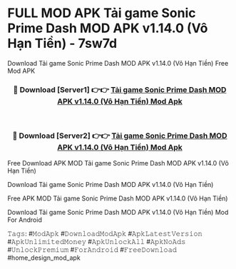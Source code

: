 # FULL MOD APK Tải game Sonic Prime Dash MOD APK v1.14.0 (Vô Hạn Tiền) - 7sw7d
Download Tải game Sonic Prime Dash MOD APK v1.14.0 (Vô Hạn Tiền) Free Mod APK

<div align="center">
<h3>🔴 Download [Server1] 👉👉 <a href="https://apk-comot.site?title=Tải_game_Sonic_Prime_Dash_MOD_APK_v1.14.0_(Vô_Hạn_Tiền)">Tải game Sonic Prime Dash MOD APK v1.14.0 (Vô Hạn Tiền) Mod Apk</a></h3><br>

<h3>🔴 Download [Server2] 👉👉 <a href="https://apk-comot.site?title=Tải_game_Sonic_Prime_Dash_MOD_APK_v1.14.0_(Vô_Hạn_Tiền)">Tải game Sonic Prime Dash MOD APK v1.14.0 (Vô Hạn Tiền) Mod Apk</a></h3>
</div>


Free Download APK MOD Tải game Sonic Prime Dash MOD APK v1.14.0 (Vô Hạn Tiền)

Download Tải game Sonic Prime Dash MOD APK v1.14.0 (Vô Hạn Tiền) 

Free APK MOD Tải game Sonic Prime Dash MOD APK v1.14.0 (Vô Hạn Tiền) 

Download Tải game Sonic Prime Dash MOD APK v1.14.0 (Vô Hạn Tiền) Mod For Android

𝚃𝚊𝚐𝚜: #𝙼𝚘𝚍𝙰𝚙𝚔 #𝙳𝚘𝚠𝚗𝚕𝚘𝚊𝚍𝙼𝚘𝚍𝙰𝚙𝚔 #𝙰𝚙𝚔𝙻𝚊𝚝𝚎𝚜𝚝𝚅𝚎𝚛𝚜𝚒𝚘𝚗 #𝙰𝚙𝚔𝚄𝚗𝚕𝚒𝚖𝚒𝚝𝚎𝚍𝙼𝚘𝚗𝚎𝚢 #𝙰𝚙𝚔𝚄𝚗𝚕𝚘𝚌𝚔𝙰𝚕𝚕 #𝙰𝚙𝚔𝙽𝚘𝙰𝚍𝚜 #𝚄𝚗𝚕𝚘𝚌𝚔𝙿𝚛𝚎𝚖𝚒𝚞𝚖 #𝙵𝚘𝚛𝙰𝚗𝚍𝚛𝚘𝚒𝚍 #𝙵𝚛𝚎𝚎𝙳𝚘𝚠𝚗𝚕𝚘𝚊𝚍 #home_design_mod_apk